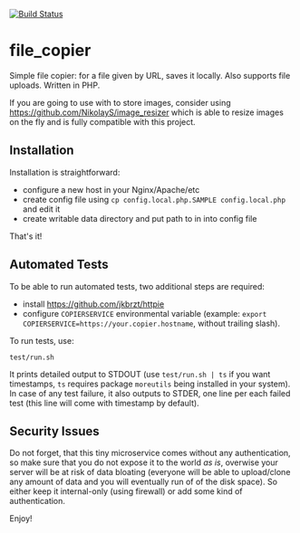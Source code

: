 [![Build Status](https://circleci.com/gh/NikolayS/file_copier.png?style=shield&circle-token=4b432d1b67214fd02a74294cb4c11ca482313d25)](https://circleci.com/gh/NikolayS/file_copier/tree/master)

# file_copier
Simple file copier: for a file given by URL, saves it locally. Also supports file uploads. Written in PHP.

If you are going to use with to store images, consider using https://github.com/NikolayS/image_resizer which is able to resize images on the fly and is fully compatible with this project.

## Installation
Installation is straightforward:
* configure a new host in your Nginx/Apache/etc
* create config file using `cp config.local.php.SAMPLE config.local.php` and edit it
* create writable data directory and put path to in into config file

That's it!

## Automated Tests
To be able to run automated tests, two additional steps are required:
* install https://github.com/jkbrzt/httpie
* configure `COPIERSERVICE` environmental variable (example: `export COPIERSERVICE=https://your.copier.hostname`, without trailing slash).

To run tests, use:
```
test/run.sh
``` 

It prints detailed output to STDOUT (use `test/run.sh | ts` if you want timestamps, `ts` requires package `moreutils` being installed in your system). In case of any test failure, it also outputs to STDER, one line per each failed test (this line will come with timestamp by default).

## Security Issues
Do not forget, that this tiny microservice comes without any authentication, so make sure that you do not expose it to the world *as is*, overwise your server will be at risk of data bloating (everyone will be able to upload/clone any amount of data and you will eventually run of of the disk space). So either keep it internal-only (using firewall) or add some kind of authentication.

Enjoy!
